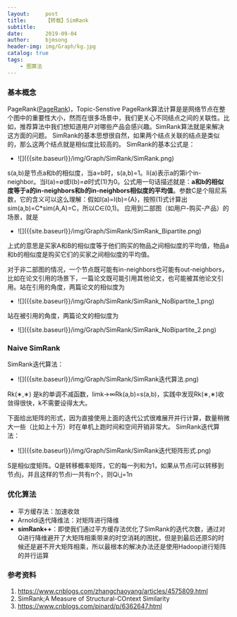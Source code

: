 ```yaml
---
layout:     post
title:      【转载】SimRank
subtitle:   
date:       2019-09-04
author:     bjmsong
header-img: img/Graph/kg.jpg
catalog: true
tags:
    - 图算法
---
```


### 基本概念
PageRank([PageRank](https://bjmsong.github.io/2019/09/04/PageRank/ "With a Title"))，Topic-Senstive PageRank算法计算是是网络节点在整个图中的重要性大小，然而在很多场景中，我们更关心不同结点之间的关联性。比如，推荐算法中我们想知道用户对哪些产品会感兴趣。SimRank算法就是来解决这方面的问题。
SimRank的基本思想很自然，如果两个结点关联的结点是类似的，那么这两个结点就是相似度比较高的。
SimRank的基本公式是：

<ul> 
<li markdown="1"> 
![]({{site.baseurl}}/img/Graph/SimRank/SimRank.png) 
</li> 
</ul> 


s(a,b)是节点a和b的相似度，当a=b时，s(a,b)=1。Ii(a)表示a的第i个in-neighbor。当I(a)=∅或I(b)=∅时式(1)为0。公式用一句话描述就是：**a和b的相似度等于a的in-neighbors和b的in-neighbors相似度的平均值**。参数C是个阻尼系数，它的含义可以这么理解：假如I(a)=I(b)={A}，按照(1)式计算出sim(a,b)=C*sim(A,A)=C，所以C∈(0,1)。
应用到二部图（如用户-购买-产品）的场景，就是

<ul> 
<li markdown="1"> 
![]({{site.baseurl}}/img/Graph/SimRank/SimRank_Bipartite.png) 
</li> 
</ul> 

上式的意思是买家A和B的相似度等于他们购买的物品之间相似度的平均值，物品a和b的相似度是购买它们的买家之间相似度的平均值。

对于非二部图的情况，一个节点既可能有in-neighbors也可能有out-neighbors，比如在论文引用的场景下，一篇论文既可能引用其他论文，也可能被其他论文引用。站在引用的角度，两篇论文的相似度为
<ul> 
<li markdown="1"> 
![]({{site.baseurl}}/img/Graph/SimRank/SimRank_NoBipartite_1.png) 
</li> 
</ul> 


站在被引用的角度，两篇论文的相似度为
<ul> 
<li markdown="1"> 
![]({{site.baseurl}}/img/Graph/SimRank/SimRank_NoBipartite_2.png) 
</li> 
</ul> 

### Naive SimRank
SimRank迭代算法：
<ul> 
<li markdown="1"> 
![]({{site.baseurl}}/img/Graph/SimRank/SimRank迭代算法.png) 
</li> 
</ul> 


Rk(∗,∗) 是k的单调不减函数，limk→∞Rk(a,b)=s(a,b)，实践中发现Rk(∗,∗)收敛得很快，k不需要设得太大。

下面给出矩阵的形式，因为直接使用上面的迭代公式很难展开并行计算，数量稍微大一些（比如上十万）时在单机上跑时间和空间开销非常大。
SimRank迭代算法：
<ul> 
<li markdown="1"> 
![]({{site.baseurl}}/img/Graph/SimRank/SimRank迭代矩阵形式.png) 
</li> 
</ul> 

S是相似度矩阵。Q是转移概率矩阵，它的每一列和为1，如果从节点i可以转移到节点j，并且这样的节点i一共有n个，则Qi,j=1n

### 优化算法
- 平方缓存法：加速收敛
- Arnoldi迭代降维法：对矩阵进行降维
- **simRank++**：即使我们通过平方缓存法优化了SimRank的迭代次数，通过对Q进行降维避开了大矩阵相乘带来的时空消耗的困扰，但是到最后还原S的时候还是避不开大矩阵相乘，所以最根本的解决办法还是使用Hadoop进行矩阵的并行运算


### 参考资料
1. https://www.cnblogs.com/zhangchaoyang/articles/4575809.html
2. SimRank;A Measure of Structural-COntext Similarity
3. https://www.cnblogs.com/pinard/p/6362647.html
